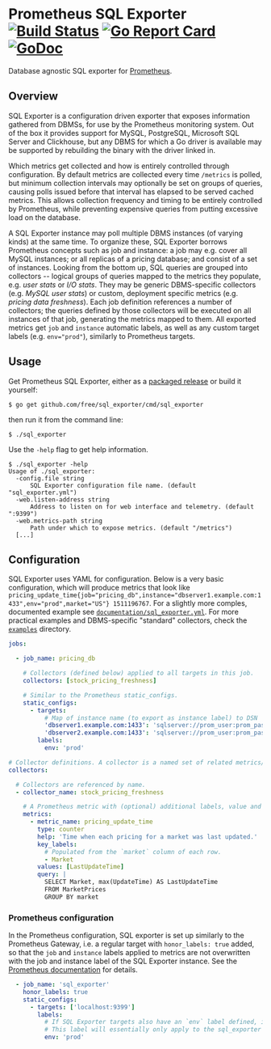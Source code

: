 # Prometheus SQL Exporter [![Build Status](https://travis-ci.org/free/sql_exporter.svg)](https://travis-ci.org/free/sql_exporter) [![Go Report Card](https://goreportcard.com/badge/github.com/free/sql_exporter)](https://goreportcard.com/report/github.com/free/sql_exporter) [![GoDoc](https://godoc.org/github.com/free/sql_exporter?status.svg)](https://godoc.org/github.com/free/sql_exporter)

Database agnostic SQL exporter for [Prometheus](https://prometheus.io).

## Overview

SQL Exporter is a configuration driven exporter that exposes information gathered from DBMSs, for use by the Prometheus
monitoring system. Out of the box it provides support for MySQL, PostgreSQL, Microsoft SQL Server and Clickhouse, but
any DBMS for which a Go driver is available may be supported by rebuilding the binary with the driver linked in.

Which metrics get collected and how is entirely controlled through configuration. By default metrics are collected
every time `/metrics` is polled, but minimum collection intervals may optionally be set on groups of queries, causing
polls issued before that interval has elapsed to be served cached metrics. This allows collection frequency and timing
to be entirely controlled by Prometheus, while preventing expensive queries from putting excessive load on the database.

A SQL Exporter instance may poll multiple DBMS instances (of varying kinds) at the same time. To organize these, SQL
Exporter borrows Prometheus concepts such as job and instance: a job may e.g. cover all MySQL instances; or all replicas
of a pricing database; and consist of a set of instances. Looking from the bottom up, SQL queries are grouped into
collectors -- logical groups of queries mapped to the metrics they populate, e.g. _user stats_ or _I/O stats_. They may
be generic DBMS-specific collectors (e.g. _MySQL user stats_) or custom, deployment specific metrics (e.g. _pricing
data freshness_). Each job definition references a number of collectors; the queries defined by those collectors will
be executed on all instances of that job, generating the metrics mapped to them. All exported metrics get `job` and
`instance` automatic labels, as well as any custom target labels (e.g. `env="prod"`), similarly to Prometheus targets.

## Usage

Get Prometheus SQL Exporter, either as a [packaged release](https://github.com/free/sql_exporter/releases/latest) or
build it yourself:

```
$ go get github.com/free/sql_exporter/cmd/sql_exporter
```

then run it from the command line:

```
$ ./sql_exporter
```

Use the `-help` flag to get help information.

```
$ ./sql_exporter -help
Usage of ./sql_exporter:
  -config.file string
      SQL Exporter configuration file name. (default "sql_exporter.yml")
  -web.listen-address string
      Address to listen on for web interface and telemetry. (default ":9399")
  -web.metrics-path string
      Path under which to expose metrics. (default "/metrics")
  [...]
```

## Configuration

SQL Exporter uses YAML for configuration. Below is a very basic configuration, which will produce metrics that look like
`pricing_update_time{job="pricing_db",instance="dbserver1.example.com:1433",env="prod",market="US"} 1511196767`. For a
slightly more comples, documented example see
[`documentation/sql_exporter.yml`](https://github.com/free/sql_exporter/tree/master/documentation/sql_exporter.yml).
For more practical examples and DBMS-specific "standard" collectors, check the
[`examples`](https://github.com/free/sql_exporter/tree/master/examples) directory.

```yaml
jobs:

  - job_name: pricing_db

    # Collectors (defined below) applied to all targets in this job.
    collectors: [stock_pricing_freshness]

    # Similar to the Prometheus static_configs.
    static_configs:
      - targets:
          # Map of instance name (to export as instance label) to DSN
          'dbserver1.example.com:1433': 'sqlserver://prom_user:prom_password@dbserver1.example.com:1433'
          'dbserver2.example.com:1433': 'sqlserver://prom_user:prom_password@dbserver2.example.com:1433'
        labels:
          env: 'prod'

# Collector definitions. A collector is a named set of related metrics/queries that are collected together.
collectors:

  # Collectors are referenced by name.
  - collector_name: stock_pricing_freshness

    # A Prometheus metric with (optional) additional labels, value and labels populated from a single query. 
    metrics:
      - metric_name: pricing_update_time
        type: counter
        help: 'Time when each pricing for a market was last updated.'
        key_labels:
          # Populated from the `market` column of each row.
          - Market
        values: [LastUpdateTime]
        query: |
          SELECT Market, max(UpdateTime) AS LastUpdateTime
          FROM MarketPrices
          GROUP BY market
```

### Prometheus configuration

In the Prometheus configuration, SQL exporter is set up similarly to the Prometheus Gateway, i.e. a regular target with
`honor_labels: true` added, so that the `job` and `instance` labels applied to metrics are not overwritten with the
job and instance label of the SQL Exporter instance. See the [Prometheus documentation](
https://prometheus.io/docs/prometheus/latest/configuration/configuration/#scrape_config) for details.

```yaml
  - job_name: 'sql_exporter'
    honor_labels: true
    static_configs:
      - targets: ['localhost:9399']
        labels:
          # If SQL Exporter targets also have an `env` label defined, it will override this because of `honor_labels`.
          # This label will essentially only apply to the sql_exporter instance's metrics (e.g. heap or CPU metrics).
          env: 'prod'
```

